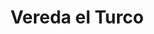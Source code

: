 ---
title: Vereda el Turco
nombre_comunidad: Vereda el Turco
municipio: Santander de Quilichao
departamento: Cauca
descripcion: >
  Es una comunidad ubicada a unos 40 minutos del casco urbano a través de vía
  terciaria. Cuenta con redes de distribución de agua potable y energía. Se
  dedican principalmente a la agricultura, (producción, comercialización y
  consumo del café), Apicultura y Producción de panela
num_personas: 200
num_familias: 80
min_distancia_casco_urbano: 42
km_distancia_casco_urbano: 28
vias_acceso: >-
  vía terciaria, la mitad está pavimentada y la otra mitad en afirmado. Se
  encuentran en buen estado.
infraestructura_comunitaria: Instituciones educativas (IE),Puestos de Salud,Iglesias,Espacios deportivos
notas_infraestructura_comunitaria:
  - Escuela básica primaria y Colegio básica secundaria.
liderazgo_comunidad:
  - >-
    Se destaca un liderazgo en varios grupos etarios. Acostumbran a realizar
    mingas
inclusion_diversidad_genero: null
comentarios_conectividad: >-
  Los pobladores de la vereda cuentan con dispositivos móviles

  No tienen la posibilidad de acceder a una red por ausencia de puntos vive
  digital y zonas wifi en la vereda.

  Servicios de internet con operadores móviles particulares. 
punto_SOLE: Punto Vive Digital
comentarios_punto_SOLE:
  - No Hay computadores en el Punto Vive Digital.
ppales_actividades_economicas_vocacion_productiva:
  - Agricultura
  - Apicultura
  - Turismo de naturaleza
comentarios_ppales_actividades_economicas_vocacion_productiva:
  - Agricultura (producción
  - |2-
     comercialización y consumo del café; Producción de panela; Cultivo de musáceas y Pancoger).
    Servicios agroecoturísticos (caminatas ecológicas
  - ' avistamiento de aves'
  - ' artesanos'
  - ' pajareros de oro).'
comunidad_sostenible_uso_suelo: null
org_con_proyeccion:
  - Proyecto de caficultura
  - Proyecto de apicultura
  - Proyecto agreoecoturístico
  - MAGROVIDA
  - ASPROAM
servicios_publicos_comunidades_focalizadas:
  - Acueducto-Santander de Quilichao
  - Energía-Santander de Quilichao
  - Recolección de basuras-Santander de Quilichao
comunidades_focalizadas_educacion_infraestructura_educativa: []
comunidades_focalizadas_practicas_organizativas:
  - Junta de Acción Comunal
  - Asociación de cultivos transitorios
  - Asociacion De Productores Agropecuarios Municipal
  - Asociación de Apicultores del Norte del Cauca
  - Asociación Nacional de Usuarios Campesinos
  - PROINCAUCA
  - Plataforma Juvenil
conectividad_minima: Regular
iniciativas_priorizadas:
  - Café
  - Hortalizas
org_focalizada:
  - Asproam
  - Agrovida
riesgo: Bajo
otros_programas_USAID:
  - >-
    Proyecto de sistema de acueducto y alcantarillad apoyado por el Programa de
    Gobernabilidad Regional (RGA) de USAID y aprobado para ser financiado con
    recursos del Sistema General de Regalías
alianzas_colaboradores_1:
  - '"Programa ""Camino de Oportunidades"""'
  - '"Ciudades, entornos y ruralidades saludables"'
  - '"Formación Técnica, Tecnológica y complementaria"'
alianzas_colaboradores_2:
  - '"Programa ""Camino de Oportunidades"""'
  - '"Ciudades, entornos y ruralidades saludables"'
  - '"Formación Técnica, Tecnológica y complementaria"'
actividades_ocio: []
medios_comunicacion_narrativas_locales:
  - UMA KIWE-STEREO
  - EMISORA MONDOMO STEREO
num_visitas_realizadas: 10
num_diagnosticos_rurales_participativos_realizados: 1
infraestructura_salud_atencion_psicosocial:
  - Centro de salud
  - Promotora de salud
notas_infraestructura_salud_atencion_psicosocial: null
num_visitas_predio: 0
url: /reportes/vereda-el-turco
layout: comunidad
download_file: /reportes/vereda-el-turco.pdf

---